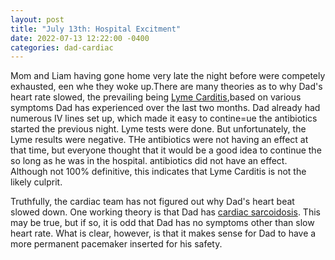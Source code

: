 ```yaml
---
layout: post
title: "July 13th: Hospital Excitment"
date: 2022-07-13 12:22:00 -0400
categories: dad-cardiac
---
```


Mom and Liam having gone home very late the night before were competely exhausted, een whe they woke up.There are many theories as to why Dad's heart rate slowed, the prevailing being [Lyme Carditis](https://www.cdc.gov/lyme/treatment/lymecarditis.html),based on various symptoms Dad has experienced over the last two months. Dad already had numerous IV lines set up, which made it easy to contine=ue the antibiotics started the previous night. Lyme tests were done. But unfortunately, the Lyme results were negative.  THe antibiotics were not having an effect at that time, but everyone thought that it would be a good idea to continue the so long as he was in the hospital.  antibiotics did not have an effect. Although not 100% definitive, this indicates that Lyme Carditis is not the likely culprit.

Truthfully, the cardiac team has not figured out why Dad's heart beat slowed down. One working theory is that Dad has [cardiac sarcoidosis](https://www.mayoclinic.org/diseases-conditions/sarcoidosis/symptoms-causes/syc-20350358#:~:text=Sarcoidosis%20is%20a%20disease%20characterized,skin,%20heart%20and%20other%20organs). This may be true, but if so, it is odd that Dad has no symptoms other than slow heart rate. What is clear, however, is that it makes sense for Dad to have a more permanent pacemaker inserted for his safety.
